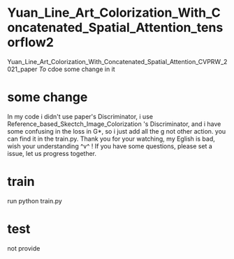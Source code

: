 # Yuan_Line_Art_Colorization_With_Concatenated_Spatial_Attention_tensorflow2
Yuan_Line_Art_Colorization_With_Concatenated_Spatial_Attention_CVPRW_2021_paper _To_ cdoe some change in it

# some change
In my code i didn't use paper's Discriminator, i use Reference_based_Skectch_Image_Colorization 's Discriminator, and i have some confusing in the loss in G*, so i just add all the g not other action. you can find it in the train.py. Thank you for your watching, my Eglish is bad, wish your understanding ^v^ ! If you have some questions, please set a issue, let us progress together.

# train
run python train.py

# test 
not provide


